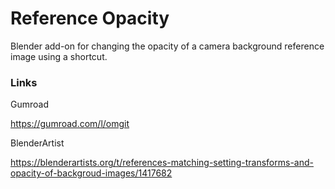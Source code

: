 # Reference Opacity
Blender add-on for changing the opacity of a camera background reference image using a shortcut.

### Links
Gumroad 

https://gumroad.com/l/omgit

BlenderArtist

https://blenderartists.org/t/references-matching-setting-transforms-and-opacity-of-backgroud-images/1417682

